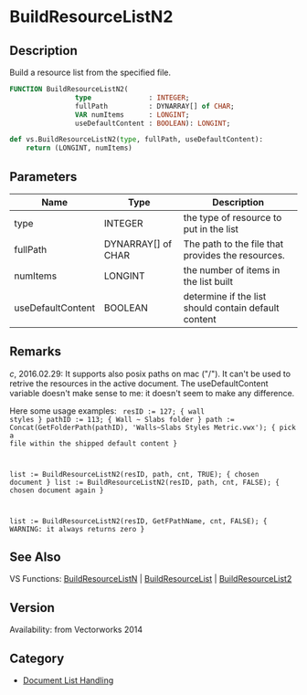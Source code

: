 # BuildResourceListN2

## Description
Build a resource list from the specified file.

```pascal
FUNCTION BuildResourceListN2(
				type              : INTEGER;
				fullPath          : DYNARRAY[] of CHAR;
				VAR numItems      : LONGINT;
				useDefaultContent : BOOLEAN): LONGINT;
```

```python
def vs.BuildResourceListN2(type, fullPath, useDefaultContent):
    return (LONGINT, numItems)
```

## Parameters
|Name|Type|Description|
|---|---|---|
|type|INTEGER|the type of resource to put in the list|
|fullPath|DYNARRAY[] of CHAR|The path to the file that provides the resources.|
|numItems|LONGINT|the number of items in the list built|
|useDefaultContent|BOOLEAN|determine if the list should contain default content|

## Remarks
*_c_*, 2016.02.29:  It supports also posix paths on mac ("/"). It can't be used to retrive the resources in the active document. The useDefaultContent variable doesn't make sense to me: it doesn't seem to make any difference. 

Here some usage examples:
<code lang="vs">
resID := 127; { wall styles }
pathID := 113; { Wall ~ Slabs folder }
path := Concat(GetFolderPath(pathID), 'Walls~Slabs Styles Metric.vwx'); { pick a file within the shipped default content }

list := BuildResourceListN2(resID, path, cnt, TRUE); { chosen document }
list := BuildResourceListN2(resID, path, cnt, FALSE); { chosen document again }

list := BuildResourceListN2(resID, GetFPathName, cnt, FALSE); { WARNING: it always returns zero }
</code>

## See Also
VS Functions:
[BuildResourceListN](BuildResourceListN.md) 
| [BuildResourceList](BuildResourceList.md) 
| [BuildResourceList2](BuildResourceList2.md)

## Version
Availability: from Vectorworks 2014

## Category
* [Document List Handling](../Categories/Document%20List%20Handling.md)
